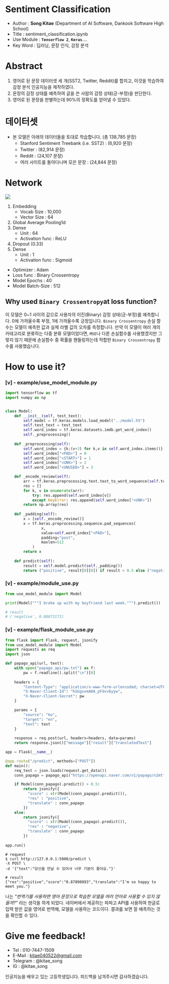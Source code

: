 # Sentiment Classification
-   Author :  **Song Kitae**  (Department of AI Software, Dankook Software High School)
-   Title : sentiment_classification.ipynb
-   Use Module :  **`Tensorflow 2`**,  **`Keras`**....
-   Key Word : 딥러닝, 문장 인식, 감정 분석

#  Abstract
1.  영어로 된 문장 데이터셋 세 개(SST2, Twitter, Reddit)를 합치고, 이것을 학습하여 감정 분석 인공지능을 제작하였다.
2.  문장의 감정 상태를 예측하여 글을 쓴 사람의 감정 상태(긍-부정)을 판단한다.
3.  영어로 된 문장을 판별하는데 90%의 정확도를 얻어낼 수 있었다.

#  데이터셋
-   본 모델은 아래의 데이터들을 토대로 학습합니다. (총 138,785 문장)
    -   Stanford Sentiment Treebank (i.e. SST2) : (6,920 문장)
    -   Twitter : (82,914 문장)
    -   Reddit : (24,107 문장)
    -   여러 사이트를 돌아다니며 모은 문장 : (24,844 문장)

# Network
![](https://github.com/kitae0522/Sentiment-Classification/tree/main/resource/model_preview.png)
1. Embedding
	- Vocab Size : 10,000
	- Vector Size : 64
2. Global Average Pooling1d
3. Dense
	- Unit : 64
	- Activation func : ReLU
4. Dropout (0.33)
5. Dense
	- Unit : 1
	- Activation func : Sigmoid

- Optimizer : Adam
- Loss func : Binary Crossentropy
- Model Epochs : 40
- Model Batch-Size : 512

## Why used <b>`Binary Crossentropy`</b>at loss function?
이 모델은 0~1 사이의 값으로 사용자의 이진(Binary) 감정 상태(긍-부정)를 예측합니다. 0에 가까울수록 부정, 1에 가까울수록 긍정입니다. `Binary Crossentropy` 손실 함수는 모델이 예측한 값과 실제 라벨 값의 오차를 측정합니다.
만약 이 모델이 여러 개의 카테고리로 분류하는 다중 분류 모델이었다면, `MSE`나 다른 손실함수를 사용했겠지만 그렇지 않기 때문에 손실함수 중 확률을 핸들링하는데 적합한 `Binary Crossentropy` 함수를 사용했습니다.


# How to use it?
### [v] - example/use_model_module.py
```python
import tensorflow as tf
import numpy as np


class Model:
    def __init__(self, test_text):
        self.model = tf.keras.models.load_model("../model.h5")
        self.test_text = test_text
        self.word_index = tf.keras.datasets.imdb.get_word_index()
        self._preprocessing()
        
    def _preprocessing(self):
        self.word_index = {k:(v+3) for k,v in self.word_index.items()}
        self.word_index["<PAD>"] = 0
        self.word_index["<START>"] = 1
        self.word_index["<UNK>"] = 2
        self.word_index["<UNUSED>"] = 3

    def _encode_review(self):
        arr = tf.keras.preprocessing.text.text_to_word_sequence(self.test_text)    
        res = []
        for k, v in enumerate(arr):
            try: res.append(self.word_index[v])
            except KeyError: res.append(self.word_index["<UNK>"])
        return np.array(res)
    
    def _padding(self):
        x = [self._encode_review()]
        x = tf.keras.preprocessing.sequence.pad_sequences(
                x,
                value=self.word_index["<PAD>"],
                padding="post",
                maxlen=512
            )
        return x
    
    def predict(self):
        result = self.model.predict(self._padding())
        return ("positive", result[0][0]) if result > 0.5 else ("negative", result[0][0])
```

### [v] - example/module_use.py
```python
from use_model_module import Model

print(Model("""I broke up with my boyfriend last week.""").predict())

# result
# ('negative', 0.08073172)
```

### [v] - example/flask_module_use.py
```python
from flask import Flask, request, jsonify
from use_model_module import Model
import requests as req
import json

def papago_api(url, text):
    with open("papago_api/pw.txt") as f:
        pw = f.readline().split("\n")[0]
    
    headers = {
        "Content-Type": "application/x-www-form-urlencoded; charset=UTF-8",
        "X-Naver-Client-Id": "hSGgxvmA0A_pFdvv6yyw",
        "X-Naver-Client-Secret": pw
    }

    params = {
        "source": "ko",
        "target": "en",
        "text": text
    }
    
    response = req.post(url, headers=headers, data=params)
    return response.json()["message"]["result"]["translatedText"]

app = Flask(__name__)

@app.route("/predict", methods=["POST"])
def main():
    req_text = json.loads(request.get_data())
    conn_papago = papago_api("https://openapi.naver.com/v1/papago/n2mt", req_text["text"])

    if Model(conn_papago).predict() > 0.5:
        return jsonify({
          "score" : str(Model(conn_papago).predict()),
          "res" : "positive",
          "translate" : conn_papago
        })
    else:
        return jsonify({
          "score" : str(Model(conn_papago).predict()),
          "res" : "negative",
          "translate" : conn_papago
        })
        
app.run()
```

```shell
# request
$ curl http://127.0.0.1:5000/predict \
-X POST \
-d '{"text":"당신을 만날 수 있어서 너무 기분이 좋아요."}'

# result
{"res":"positive","score":"0.87890893","translate":"I'm so happy to meet you."}
```
나는 <i>"번역기를 사용하면 영어 문장으로 학습한 모델을 여러 언어로 사용할 수 있지 않을까?"</i> 라는 생각을 하게 되었다.
네이버에서 제공하는 파파고 API를 사용하여 한글로 입력 받은 값을 영어로 번역해, 모델을 사용하는 코드이다.
결과를 보면 잘 예측하는 것을 확인할 수 있다.

# Give me feedback!
- Tel : 010-7447-1509
- E-Mail : kitae040522@gmail.com
- Telegram : @kitae_song
- IG : @kitae_song

인공지능을 배우고 있는 고등학생입니다. 피드백을 남겨주시면 감사하겠습니다.
